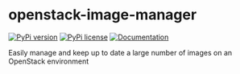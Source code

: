 # openstack-image-manager

[![PyPi version](https://badgen.net/pypi/v/openstack-image-manager/)](https://pypi.org/project/openstack-image-manager/)
[![PyPi license](https://badgen.net/pypi/license/openstack-image-manager/)](https://pypi.org/project/openstack-image-manager/)
[![Documentation](https://img.shields.io/static/v1?label=&message=documentation&color=blue)](https://osism.tech/docs/guides/operations-guide/openstack/day2-operations/image-manager)

Easily manage and keep up to date a large number of images on an OpenStack environment
